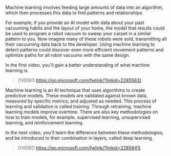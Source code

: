 Machine learning involves feeding large amounts of data into an algorithm, which then processes this data to find patterns and relationships.

For example, if you provide an AI model with data about your past vacuuming habits and the layout of your home, the model that results could be used to program a robot vacuum to sweep your carpet in a similar pattern to you. Now imagine many of these robots were sold, transmitting all their vacuuming data back to the developer. Using machine learning to detect patterns could discover even more efficient movement patterns and optimize paths for all robot vacuums with the same design.

In the first video, you'll gain a better understanding of what machine learning is.

> [!VIDEO https://go.microsoft.com/fwlink/?linkid=2285583]

Machine learning is an AI technique that uses algorithms to create predictive models. These models are validated against known data, measured by specific metrics, and adjusted as needed. This process of learning and validation is called training. Through retraining, machine learning models improve overtime. There are also key methodologies on how to train models, for example, supervised learning, unsupervised learning, and reinforcement learning.

In the next video, you'll learn the difference between these methodologies, and be introduced to their combination in layers, called deep learning.

> [!VIDEO https://go.microsoft.com/fwlink/?linkid=2285841]

